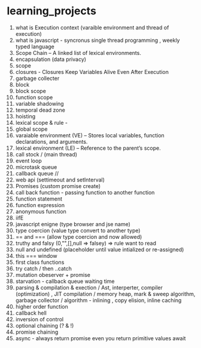 # learning_projects
 
1.  what is Execution context (varaible environment and thread of execution)
2. what is javascript - syncronus single thread programming , weekly typed language
3. Scope Chain – A linked list of lexical environments.
4. encapsulation (data privacy)
5. scope
6. closures - Closures Keep Variables Alive Even After Execution
7. garbage collecter
8. block
9. block scope
10. function scope
11. variable shadowing
12. temporal dead zone
13. hoisting
14. lexical scope & rule - 
15. global scope
16. varaiable environment (VE) – Stores local variables, function declarations, and arguments.
17. lexical environment (LE) – Reference to the parent’s scope.
18. call stock / (main thread)
19. event loop
20. microtask queue
21. callback queue // 
22. web api (settimeout and setInterval)
23. Promises (custom promise create)
24. call back function - passing function to another function
25. function statement 
26. function expression
27. anonymous function
25. iifE
26. javascript enigne (type browser and jse name)
27. type coercion (value type convert to another type)
28. == and === (allow type coercion and now allowed)
29. truthy and falsy (0,"",[],null => falsey) => rule want to read
30. null and undefined (placeholder until value intialized  or re-assigned)
31. this === window
32. first class functions
33. try catch / then ..catch
34. mutation obeserver + promise
35. starvation - callback queue waiting time
36. parsing & compilation & exection / Ast, interperter, compiler (optimization) , JIT compilation / memory heap, mark & sweep algorithm, garbage collector / algorithm - inlining , copy elision, inline caching
39. higher order function
40. callback hell
41. inversion of control
42. optional chaining (? & !)
43. promise chaining
44. async - always return promise even you return primitive values await